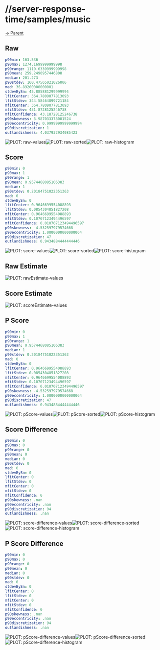 
# //server-response-time/samples/music

[→ Parent](../..)


## Raw


```yaml
p90min: 163.536
p90max: 1274.1699999999998
p90range: 1110.6339999999998
p90mean: 259.2490957446808
median: 201.273
p90stdev: 160.47565021026006
mad: 36.89200000000001
stdevBySn: 45.885881299999994
lfitCenter: 364.7809077813093
lfitStdev: 344.58464899721184
mfitCenter: 364.7809077813093
mfitStdev: 431.8728125246738
mfitConfidence: 43.18728125246738
p90skewness: 3.987033378001524
p90eccentricity: 0.9999999999999994
p90discretization: 1
outlandishness: 4.037932934085423

```

![PLOT: raw-values](./raw/values.svg)![PLOT: raw-sorted](./raw/sorted.svg)![PLOT: raw-histogram](./raw/histogram.svg)
## Score


```yaml
p90min: 0
p90max: 1
p90range: 1
p90mean: 0.9574468085106383
median: 1
p90stdev: 0.20184751022351363
mad: 0
stdevBySn: 0
lfitCenter: 0.9646699554088893
lfitStdev: 0.0854304851827208
mfitCenter: 0.9646699554088893
mfitStdev: 0.10707123494496597
mfitConfidence: 0.010707123494496597
p90skewness: -4.532597979574668
p90eccentricity: 1.0000000000000064
p90discretization: 47
outlandishness: 0.9434884444444446

```

![PLOT: score-values](./score/values.svg)![PLOT: score-sorted](./score/sorted.svg)![PLOT: score-histogram](./score/histogram.svg)
## Raw Estimate

![PLOT: rawEstimate-values](./rawEstimate/values.svg)
## Score Estimate

![PLOT: scoreEstimate-values](./scoreEstimate/values.svg)
## P Score


```yaml
p90min: 0
p90max: 1
p90range: 1
p90mean: 0.9574468085106383
median: 1
p90stdev: 0.20184751022351363
mad: 0
stdevBySn: 0
lfitCenter: 0.9646699554088893
lfitStdev: 0.0854304851827208
mfitCenter: 0.9646699554088893
mfitStdev: 0.10707123494496597
mfitConfidence: 0.010707123494496597
p90skewness: -4.532597979574668
p90eccentricity: 1.0000000000000064
p90discretization: 47
outlandishness: 0.9434884444444446

```

![PLOT: pScore-values](./pScore/values.svg)![PLOT: pScore-sorted](./pScore/sorted.svg)![PLOT: pScore-histogram](./pScore/histogram.svg)
## Score Difference


```yaml
p90min: 0
p90max: 0
p90range: 0
p90mean: 0
median: 0
p90stdev: 0
mad: 0
stdevBySn: 0
lfitCenter: 0
lfitStdev: 0
mfitCenter: 0
mfitStdev: 0
mfitConfidence: 0
p90skewness: .nan
p90eccentricity: .nan
p90discretization: 94
outlandishness: .nan

```

![PLOT: score-difference-values](./score-difference/values.svg)![PLOT: score-difference-sorted](./score-difference/sorted.svg)![PLOT: score-difference-histogram](./score-difference/histogram.svg)
## P Score Difference


```yaml
p90min: 0
p90max: 0
p90range: 0
p90mean: 0
median: 0
p90stdev: 0
mad: 0
stdevBySn: 0
lfitCenter: 0
lfitStdev: 0
mfitCenter: 0
mfitStdev: 0
mfitConfidence: 0
p90skewness: .nan
p90eccentricity: .nan
p90discretization: 94
outlandishness: .nan

```

![PLOT: pScore-difference-values](./pScore-difference/values.svg)![PLOT: pScore-difference-sorted](./pScore-difference/sorted.svg)![PLOT: pScore-difference-histogram](./pScore-difference/histogram.svg)